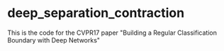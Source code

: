 # deep_separation_contraction
This is the code for the CVPR17 paper  "Building a Regular Classification Boundary with Deep Networks"
